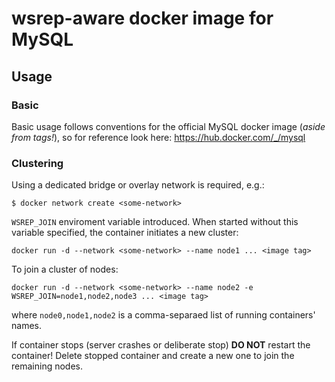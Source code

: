 # wsrep-aware docker image for MySQL

## Usage

### Basic
Basic usage follows conventions for the official MySQL docker image (*aside from tags!*), so for reference look here: https://hub.docker.com/_/mysql

### Clustering
Using a dedicated bridge or overlay network is required, e.g.:
```
$ docker network create <some-network>
```


`WSREP_JOIN` enviroment variable introduced. When started without this variable specified, the container initiates a new cluster:
```
docker run -d --network <some-network> --name node1 ... <image tag>
```
To join a cluster of nodes:
```
docker run -d --network <some-network> --name node2 -e WSREP_JOIN=node1,node2,node3 ... <image tag>
```
where `node0,node1,node2` is a comma-separaed list of running containers' names.


If container stops (server crashes or deliberate stop) **DO NOT** restart the container! Delete stopped container and create a new one to join the remaining nodes.

